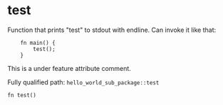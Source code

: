 # test

Function that prints "test" to stdout with endline. Can invoke it like that:
```cairo
    fn main() {
        test();
    }
```
This is a under feature attribute comment.

Fully qualified path: `hello_world_sub_package::test`

<pre><code class="language-rust">fn test()</code></pre>

